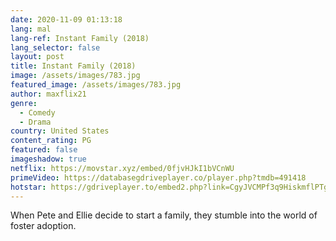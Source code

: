 ```yaml
---
date: 2020-11-09 01:13:18
lang: mal
lang-ref: Instant Family (2018)
lang_selector: false
layout: post
title: Instant Family (2018)
image: /assets/images/783.jpg
featured_image: /assets/images/783.jpg
author: maxflix21
genre:
  - Comedy
  - Drama
country: United States
content_rating: PG
featured: false
imageshadow: true
netflix: https://movstar.xyz/embed/0fjvHJkI1bVCnWU
primeVideo: https://databasegdriveplayer.co/player.php?tmdb=491418
hotstar: https://gdriveplayer.to/embed2.php?link=CgyJVCMPf3q9HiskmflPTge1PCVhOblADuAnL3rbgdXHKxj6f%252BpoGplRGUPFMrRluOlryCM5OURLaHmIfyE5Uknn83tAcsJLwquUgKtzPQGNbhbtHAV6d17JOkaOxJ6UMUT0L6UsntIjAmjdPFnP5J2wcQ%252BprAtP5Mcs1T%252BPQ%252Fe7mkhulpIj4%252FHLdGNalRusI%253D&ns21=true&v=2&default_res=360
---
```

When Pete and Ellie decide to start a family, they stumble into the world of foster adoption.